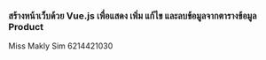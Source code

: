 <h3>สร้างหน้าเว็บด้วย Vue.js เพื่อแสดง เพิ่ม แก้ไข และลบข้อมูลจากตารางข้อมูล Product </h3>
<p>Miss Makly Sim 6214421030</p>
